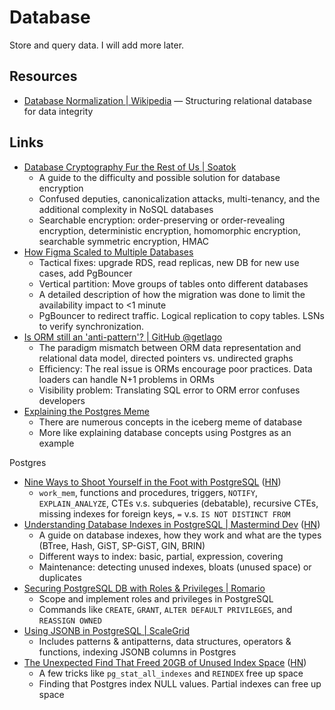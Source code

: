 # Database

Store and query data. I will add more later.

## Resources

- [Database Normalization | Wikipedia](https://en.wikipedia.org/wiki/Database_normalization)
  — Structuring relational database for data integrity

## Links

- [Database Cryptography Fur the Rest of Us | Soatok](https://soatok.blog/2023/03/01/database-cryptography-fur-the-rest-of-us/)
  - A guide to the difficulty and possible solution for database encryption
  - Confused deputies, canonicalization attacks, multi-tenancy, and the
    additional complexity in NoSQL databases
  - Searchable encryption: order-preserving or order-revealing encryption,
    deterministic encryption, homomorphic encryption, searchable symmetric
    encryption, HMAC
- [How Figma Scaled to Multiple Databases](https://www.figma.com/blog/how-figma-scaled-to-multiple-databases/)
  - Tactical fixes: upgrade RDS, read replicas, new DB for new use cases, add
    PgBouncer
  - Vertical partition: Move groups of tables onto different databases
  - A detailed description of how the migration was done to limit the
    availability impact to <1 minute
  - PgBouncer to redirect traffic. Logical replication to copy tables. LSNs to
    verify synchronization.
- [Is ORM still an 'anti-pattern'? | GitHub @getlago](https://github.com/getlago/lago/wiki/Is-ORM-still-an-%27anti-pattern%27%3F)
  - The paradigm mismatch between ORM data representation and relational data
    model, directed pointers vs. undirected graphs
  - Efficiency: The real issue is ORMs encourage poor practices. Data loaders
    can handle N+1 problems in ORMs
  - Visibility problem: Translating SQL error to ORM error confuses developers
- [Explaining the Postgres Meme](https://www.avestura.dev/blog/explaining-the-postgres-meme)
  - There are numerous concepts in the iceberg meme of database
  - More like explaining database concepts using Postgres as an example

Postgres

- [Nine Ways to Shoot Yourself in the Foot with PostgreSQL](https://philbooth.me/blog/nine-ways-to-shoot-yourself-in-the-foot-with-postgresql)
  ([HN](https://news.ycombinator.com/item?id=35684220))
  - `work_mem`, functions and procedures, triggers, `NOTIFY`, `EXPLAIN_ANALYZE`,
    CTEs v.s. subqueries (debatable), recursive CTEs, missing indexes for
    foreign keys, `=` v.s. `IS NOT DISTINCT FROM`
- [Understanding Database Indexes in PostgreSQL | Mastermind Dev](https://blog.mastermind.dev/indexes-in-postgresql)
  ([HN](https://news.ycombinator.com/item?id=35978757))
  - A guide on database indexes, how they work and what are the types (BTree,
    Hash, GiST, SP-GiST, GIN, BRIN)
  - Different ways to index: basic, partial, expression, covering
  - Maintenance: detecting unused indexes, bloats (unused space) or duplicates
- [Securing PostgreSQL DB with Roles & Privileges | Romario](https://rlopzc.com/posts/securing-your-postgresql-db-with-roles--privileges/)
  - Scope and implement roles and privileges in PostgreSQL
  - Commands like `CREATE`, `GRANT`, `ALTER DEFAULT PRIVILEGES`, and
    `REASSIGN OWNED`
- [Using JSONB in PostgreSQL | ScaleGrid](https://scalegrid.io/blog/using-jsonb-in-postgresql-how-to-effectively-store-index-json-data-in-postgresql/)
  - Includes patterns & antipatterns, data structures, operators & functions,
    indexing JSONB columns in Postgres
- [The Unexpected Find That Freed 20GB of Unused Index Space](https://hakibenita.com/postgresql-unused-index-size)
  ([HN](https://news.ycombinator.com/item?id=37294793))
  - A few tricks like `pg_stat_all_indexes` and `REINDEX` free up space
  - Finding that Postgres index NULL values. Partial indexes can free up space
